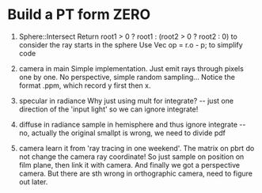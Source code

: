 # Build a PT form ZERO

1. Sphere::Intersect
    Return root1 > 0 ? root1 : (root2 > 0 ? root2 : 0) to consider the ray starts in the sphere
    Use Vec op = r.o - p; to simplify code

2. camera in main
    Simple implementation. Just emit rays through pixels one by one. No perspective, simple random sampling...
    Notice the format .ppm, which record y first then x.

3. specular in radiance
    Why just using mult for integrate? -- just one direction of the 'input light' so we can ignore integrate!

4. diffuse in radiance
    sample in hemisphere and thus ignore integrate -- no, actually the original smallpt is wrong, we need to divide pdf

5. camera
    learn it from 'ray tracing in one weekend'. The matrix on pbrt do not change the camera ray coordinate! So just sample on position on film plane, then link it with camera. And finally we got a perspective camera. But there are sth wrong in orthographic camera, need to figure out later.